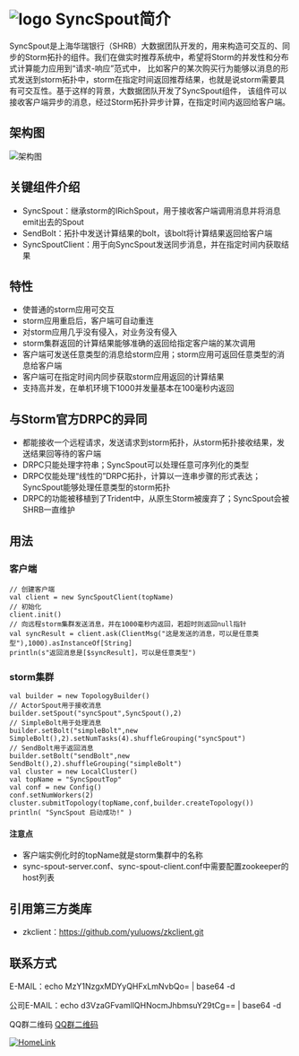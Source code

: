 # ![logo](https://github.com/shrbank/SyncSpout/blob/master/doc/images/%E4%B8%8A%E6%B5%B7%E5%8D%8E%E7%91%9E%E9%93%B6%E8%A1%8C.png?raw=true)  SyncSpout简介

SyncSpout是上海华瑞银行（SHRB）大数据团队开发的，用来构造可交互的、同步的Storm拓扑的组件。我们在做实时推荐系统中，希望将Storm的并发性和分布式计算能力应用到“请求-响应”范式中，
比如客户的某次购买行为能够以消息的形式发送到storm拓扑中，storm在指定时间返回推荐结果，也就是说storm需要具有可交互性。基于这样的背景，大数据团队开发了SyncSpout组件，
该组件可以接收客户端异步的消息，经过Storm拓扑异步计算，在指定时间内返回给客户端。
## 架构图
![架构图](https://github.com/shrbank/SyncSpout/blob/master/doc/images/SyncSpout.jpg?raw=true)
## 关键组件介绍
* SyncSpout：继承storm的IRichSpout，用于接收客户端调用消息并将消息emit出去的Spout
* SendBolt：拓扑中发送计算结果的bolt，该bolt将计算结果返回给客户端
* SyncSpoutClient：用于向SyncSpout发送同步消息，并在指定时间内获取结果

## 特性
* 使普通的storm应用可交互
* storm应用重启后，客户端可自动重连
* 对storm应用几乎没有侵入，对业务没有侵入
* storm集群返回的计算结果能够准确的返回给指定客户端的某次调用
* 客户端可发送任意类型的消息给storm应用；storm应用可返回任意类型的消息给客户端
* 客户端可在指定时间内同步获取storm应用返回的计算结果
* 支持高并发，在单机环境下1000并发量基本在100毫秒内返回

## 与Storm官方DRPC的异同
* 都能接收一个远程请求，发送请求到storm拓扑，从storm拓扑接收结果，发送结果回等待的客户端
* DRPC只能处理字符串；SyncSpout可以处理任意可序列化的类型
* DRPC仅能处理“线性的”DRPC拓扑，计算以一连串步骤的形式表达；SyncSpout能够处理任意类型的storm拓扑
* DRPC的功能被移植到了Trident中，从原生Storm被废弃了；SyncSpout会被SHRB一直维护

## 用法

### 客户端

    // 创建客户端
    val client = new SyncSpoutClient(topName)
    // 初始化
    client.init()
    // 向远程storm集群发送消息，并在1000毫秒内返回，若超时则返回null指针
    val syncResult = client.ask(ClientMsg("这是发送的消息，可以是任意类型"),1000).asInstanceOf[String]
    println(s"返回消息是[$syncResult]，可以是任意类型")

### storm集群
    val builder = new TopologyBuilder()
    // ActorSpout用于接收消息
    builder.setSpout("syncSpout",SyncSpout(),2)
    // SimpleBolt用于处理消息
    builder.setBolt("simpleBolt",new SimpleBolt(),2).setNumTasks(4).shuffleGrouping("syncSpout")
    // SendBolt用于返回消息
    builder.setBolt("sendBolt",new SendBolt(),2).shuffleGrouping("simpleBolt")
    val cluster = new LocalCluster()
    val topName = "SyncSpoutTop"
    val conf = new Config()
    conf.setNumWorkers(2)
    cluster.submitTopology(topName,conf,builder.createTopology())
    println( "SyncSpout 启动成功!" )

#### 注意点
* 客户端实例化时的topName就是storm集群中的名称
* sync-spout-server.conf、sync-spout-client.conf中需要配置zookeeper的host列表

## 引用第三方类库
* zkclient：https://github.com/yuluows/zkclient.git

## 联系方式
E-MAIL：echo MzY1NzgxMDYyQHFxLmNvbQo= | base64 -d

公司E-MAIL：echo d3VzaGFvamllQHNocmJhbmsuY29tCg== | base64 -d

QQ群二维码
[QQ群二维码](https://github.com/shrbank/SyncSpout/blob/master/doc/images/qqGroup.png)

[![HomeLink](http://ec2-35-160-184-183.us-west-2.compute.amazonaws.com:8080/beacon/gabry/shrbank/github/syncSpout?pixel)](https://github.com/shrbank/SyncSpout)
